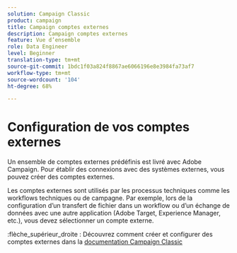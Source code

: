 ```yaml
---
solution: Campaign Classic
product: campaign
title: Campaign comptes externes
description: Campaign comptes externes
feature: Vue d’ensemble
role: Data Engineer
level: Beginner
translation-type: tm+mt
source-git-commit: 1bdc1f03a824f8867ae6066196e8e3984fa73af7
workflow-type: tm+mt
source-wordcount: '104'
ht-degree: 68%

---
```


# Configuration de vos comptes externes

Un ensemble de comptes externes prédéfinis est livré avec Adobe Campaign. Pour établir des connexions avec des systèmes externes, vous pouvez créer des comptes externes.

Les comptes externes sont utilisés par les processus techniques comme les workflows techniques ou de campagne. Par exemple, lors de la configuration d’un transfert de fichier dans un workflow ou d’un échange de données avec une autre application (Adobe Target, Experience Manager, etc.), vous devez sélectionner un compte externe.

:flèche_supérieur_droite : Découvrez comment créer et configurer des comptes externes dans la [documentation Campaign Classic](https://experienceleague.adobe.com/docs/campaign-classic/using/installing-campaign-classic/accessing-external-database/external-accounts.html)